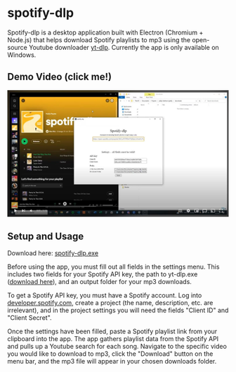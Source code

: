 # spotify-dlp

Spotify-dlp is a desktop application built with Electron (Chromium + Node.js) that helps download Spotify playlists to mp3 using the open-source Youtube downloader [yt-dlp](https://github.com/yt-dlp/yt-dlp). Currently the app is only available on Windows.

## Demo Video (click me!)

[![spotify-dlp Demo Video](https://github.com/alexahn1929/spotify-dlp/blob/main/thumbnail.JPG?raw=true)](https://www.youtube.com/watch?v=cn6sDpyXrLw)

## Setup and Usage

Download here: [spotify-dlp.exe](https://github.com/alexahn1929/spotify-dlp/releases/tag/v1.0.0)

Before using the app, you must fill out all fields in the settings menu. This includes two fields for your Spotify API key, the path to yt-dlp.exe ([download here](https://github.com/yt-dlp/yt-dlp/releases)), and an output folder for your mp3 downloads.

To get a Spotify API key, you must have a Spotify account. Log into [developer.spotify.com](https://developer.spotify.com/dashboard), create a project (the name, description, etc. are irrelevant), and in the project settings you will need the fields "Client ID" and "Client Secret".

Once the settings have been filled, paste a Spotify playlist link from your clipboard into the app. The app gathers playlist data from the Spotify API and pulls up a Youtube search for each song. Navigate to the specific video you would like to download to mp3, click the "Download" button on the menu bar, and the mp3 file will appear in your chosen downloads folder.